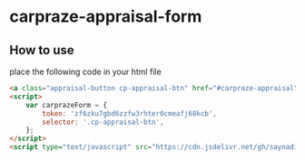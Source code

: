 # carpraze-appraisal-form

## How to use

place the following code in your html file
```html
<a class="appraisal-button cp-appraisal-btn" href="#carpraze-appraisal">appraisal</a>
<script>
    var carprazeForm = {
        token: 'zf6zku7gbd6zzfw3rhter0cmeafj68kcb',
        selector: '.cp-appraisal-btn',
    };
</script>
<script type="text/javascript" src="https://cdn.jsdelivr.net/gh/saynadim/carpraze-appraisal-form@1.1/appraisal-form.js"> </script>
```
